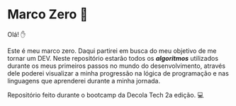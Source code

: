# Marco Zero :city_sunrise:



Olá!  :hand:

Este é meu marco zero. Daqui partirei em busca do meu objetivo de me tornar um DEV. Neste repositório estarão todos os ***algoritmos*** utilizados durante os meus primeiros passos no mundo do desenvolvimento, através dele poderei visualizar a minha progressão na lógica de programação e nas linguagens que aprenderei durante a minha jornada.



Repositório feito durante o bootcamp da Decola Tech 2a edição.  :computer:

